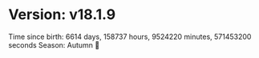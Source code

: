 # Version: v18.1.9
Time since birth: 6614 days, 158737 hours, 9524220 minutes, 571453200 seconds
Season: Autumn 🍁
